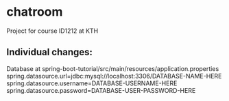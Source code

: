 # chatroom
Project for course ID1212 at KTH

## Individual changes:
Database at spring-boot-tutorial/src/main/resources/application.properties 
spring.datasource.url=jdbc:mysql://localhost:3306/DATABASE-NAME-HERE
spring.datasource.username=DATABASE-USERNAME-HERE
spring.datasource.password=DATABASE-USER-PASSWORD-HERE
